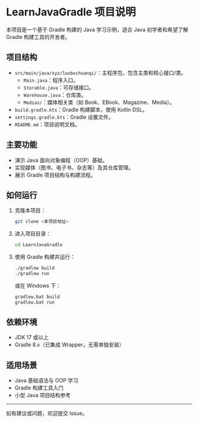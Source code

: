 # LearnJavaGradle 项目说明

本项目是一个基于 Gradle 构建的 Java 学习示例，适合 Java 初学者和希望了解 Gradle 构建工具的开发者。

## 项目结构

- `src/main/java/xyz/luobochuanqi/`：主程序包，包含主类和核心接口/类。
  - `Main.java`：程序入口。
  - `Storable.java`：可存储接口。
  - `Warehouse.java`：仓库类。
  - `Medias/`：媒体相关类（如 Book、EBook、Magazine、Media）。
- `build.gradle.kts`：Gradle 构建脚本，使用 Kotlin DSL。
- `settings.gradle.kts`：Gradle 设置文件。
- `README.md`：项目说明文档。

## 主要功能

- 演示 Java 面向对象编程（OOP）基础。
- 实现媒体（图书、电子书、杂志等）及其仓库管理。
- 展示 Gradle 项目结构与构建流程。

## 如何运行

1. 克隆本项目：
   ```bash
   git clone <本项目地址>
   ```
2. 进入项目目录：
   ```bash
   cd LearnJavaGradle
   ```
3. 使用 Gradle 构建并运行：
   ```bash
   ./gradlew build
   ./gradlew run
   ```
   或在 Windows 下：
   ```cmd
   gradlew.bat build
   gradlew.bat run
   ```

## 依赖环境
- JDK 17 或以上
- Gradle 8.x（已集成 Wrapper，无需单独安装）

## 适用场景
- Java 基础语法与 OOP 学习
- Gradle 构建工具入门
- 小型 Java 项目结构参考

---

如有建议或问题，欢迎提交 Issue。

